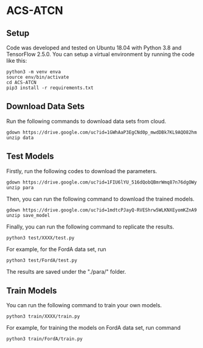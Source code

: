# ACS-ATCN
## Setup
Code was developed and tested on Ubuntu 18.04 with Python 3.8 and TensorFlow 2.5.0. You can setup a virtual environment by running the code like this:
```
python3 -m venv enva
source env/bin/activate
cd ACS-ATCN
pip3 install -r requirements.txt
```
## Download Data Sets
Run the following commands to download data sets from cloud.
```
gdown https://drive.google.com/uc?id=1GWhAaP3EgCNd0p_mwdDBk7KL9AQO82hm
unzip data
```
## Test Models
Firstly, run the following codes to download the parameters.
```
gdown https://drive.google.com/uc?id=1FIU6lYU_516dQobQBmrWmq87n76dgOWy
unzip para
```
Then, you can run the following command to download the trained models.
```
gdown https://drive.google.com/uc?id=1mdtcPJayQ-RVEShrw5WLKNXEyomKZnA9
unzip save_model
```
Finally, you can run the following command to replicate the results.
```
python3 test/XXXX/test.py
```
For example, for the FordA data set, run
```
python3 test/FordA/test.py
```
The results are saved under the "./para/" folder.
## Train Models
You can run the following command to train your own models.
```
python3 train/XXXX/train.py
```
For example, for training the models on FordA data set, run command
```
python3 train/FordA/train.py
```
